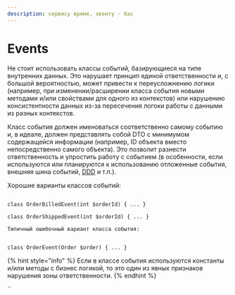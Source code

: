 ```yaml
---
description: сервису время, эвенту - бас
---
```


# Events

Не стоит использовать классы событий, базирующиеся на типе внутренних данных. Это нарушает принцип единой ответственности и, с большой вероятностью, может привести к переусложнению логики (например, при изменении/расширении класса события новыми методами и/или свойствами для одного из контекстов) или нарушению консистентности данных из-за пересечения логоки работы с данными из разных контекстов.

Класс события должен именоваться соответственно самому событию и, в идеале, должен представлять собой DTO с минимумом содержащейся информации (например, ID объекта вместо непосредственно самого объекта). Это позволит разнести ответственность и упростить работу с событием (в особенности, если используются или планируются к использованию отложенные события, внешняя шина событий, [DDD](../approaches/ddd.md) и т.п.).

Хорошие варианты классов событий:

```

class OrderBilledEvent(int $orderId) { ... }

class OrderShippedEvent(int $orderId) { ... }

```

`Типичный ошибочный вариант класса события:`

```

class OrderEvent(Order $order) { ... }

```

{% hint style="info" %}
Если в классе события используются константы и/или методы с бизнес логикой, то это один из явных признаков нарушения зоны ответственности.
{% endhint %}

``

